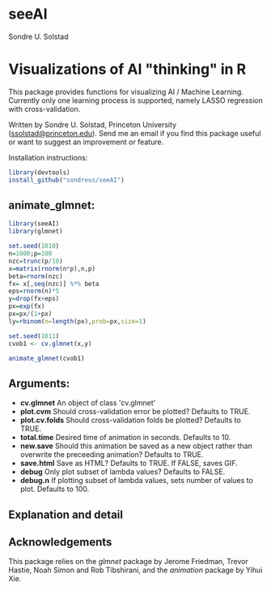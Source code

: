 seeAI
================
Sondre U. Solstad

Visualizations of AI "thinking" in R
==========================

This package provides functions for visualizing AI / Machine Learning. Currently only one learning process is supported, namely LASSO regression with cross-validation. 

Written by Sondre U. Solstad, Princeton University (<ssolstad@princeton.edu>). Send me an email if you find this package useful or want to suggest an improvement or feature.

Installation instructions:

``` r
library(devtools)
install_github("sondreus/seeAI")
```


animate_glmnet:
--------

``` r
library(seeAI)
library(glmnet)

set.seed(1010)
n=1000;p=100
nzc=trunc(p/10)
x=matrix(rnorm(n*p),n,p)
beta=rnorm(nzc)
fx= x[,seq(nzc)] %*% beta
eps=rnorm(n)*5
y=drop(fx+eps)
px=exp(fx)
px=px/(1+px)
ly=rbinom(n=length(px),prob=px,size=1)

set.seed(1011)
cvob1 <- cv.glmnet(x,y)

animate_glmnet(cvob1)

```

Arguments:
----------


-   **cv.glmnet** An object of class 'cv.glmnet'
-   **plot.cvm** Should cross-validation error be plotted? Defaults to TRUE.
-   **plot.cv.folds** Should cross-validation folds be plotted? Defaults to TRUE.
-   **total.time** Desired time of animation in seconds. Defaults to 10.
-   **new.save** Should this animation be saved as a new object rather than overwrite the preceeding animation? Defaults to TRUE.
-   **save.html** Save as HTML? Defaults to TRUE. If FALSE, saves GIF.
-   **debug** Only plot subset of lambda values? Defaults to FALSE.
-   **debug.n** If plotting subset of lambda values, sets number of values to plot. Defaults to 100. 


Explanation and detail
----------------------



Acknowledgements
----------------

This package relies on the *glmnet* package by Jerome Friedman, Trevor Hastie, Noah Simon and Rob Tibshirani, and the *animation* package by Yihui Xie.